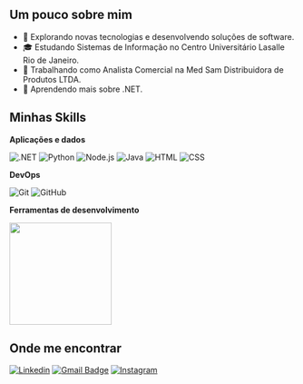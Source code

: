 ## Um pouco sobre mim

- 🤔 Explorando novas tecnologias e desenvolvendo soluções de software.
- 🎓 Estudando Sistemas de Informação no Centro Universitário Lasalle Rio de Janeiro.
- 💼 Trabalhando como Analista Comercial na Med Sam Distribuidora de Produtos LTDA.
- 🌱 Aprendendo mais sobre .NET.

## Minhas Skills

**Aplicações e dados**

![.NET](https://img.shields.io/badge/.NET-5C2D91?style=for-the-badge&logo=.net&logoColor=white)
![Python](https://img.shields.io/badge/Python-14354C?style=for-the-badge&logo=python&logoColor=white)
![Node.js](https://img.shields.io/badge/Node.js-43853D?style=for-the-badge&logo=node.js&logoColor=white)
![Java](https://img.shields.io/badge/Java-ED8B00?style=for-the-badge&logo=java&logoColor=white)
![HTML](https://img.shields.io/badge/HTML5-E34F26?style=for-the-badge&logo=html5&logoColor=white)
![CSS](https://img.shields.io/badge/CSS3-1572B6?style=for-the-badge&logo=css3&logoColor=white)

**DevOps**

![Git](https://img.shields.io/badge/Git-E34F26?style=for-the-badge&logo=git&logoColor=white)
![GitHub](https://img.shields.io/badge/GitHub-100000?style=for-the-badge&logo=github&logoColor=white)


**Ferramentas de desenvolvimento**

<a href="https://github.com/RyakunaRK" title="Perfil do Jhonas">
  <img height="180em" src="https://github-readme-stats.vercel.app/api?username=RyakunaRK&theme=dracula&show_icons=true" />
</a>

## Onde me encontrar

[![Linkedin](https://img.shields.io/badge/-LinkedIn-blue?style=flat-square&logo=Linkedin&logoColor=white&link=LINK-DO-SEU-LINKEDIN)](https://www.linkedin.com/in/jhonasgomes/)
[![Gmail Badge](https://img.shields.io/badge/-My_Email-006bed?style=flat-square&logo=Gmail&logoColor=white&link=mailto:SEU-EMAIL)](mailto:jhonas.prodev@gmail.com)
[![Instagram](https://img.shields.io/badge/Instagram-E4405F?style=flat-square&logo=instagram&logoColor=white)](https://www.instagram.com/yunas_gomes/)
